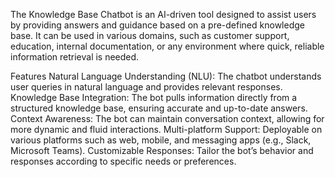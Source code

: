 The Knowledge Base Chatbot is an AI-driven tool designed to assist users by providing answers and guidance based on a pre-defined knowledge base. It can be used in various domains, such as customer support, education, internal documentation, or any environment where quick, reliable information retrieval is needed.

Features
Natural Language Understanding (NLU): The chatbot understands user queries in natural language and provides relevant responses.
Knowledge Base Integration: The bot pulls information directly from a structured knowledge base, ensuring accurate and up-to-date answers.
Context Awareness: The bot can maintain conversation context, allowing for more dynamic and fluid interactions.
Multi-platform Support: Deployable on various platforms such as web, mobile, and messaging apps (e.g., Slack, Microsoft Teams).
Customizable Responses: Tailor the bot’s behavior and responses according to specific needs or preferences.
